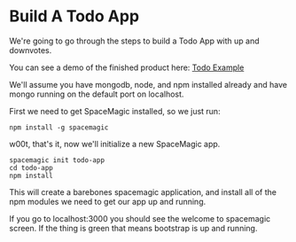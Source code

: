 Build A Todo App
================

We're going to go through the steps to build a Todo App with up and downvotes.

You can see a demo of the finished product here: [Todo Example]()

We'll assume you have mongodb, node, and npm installed already and have mongo
running on the default port on localhost.

First we need to get SpaceMagic installed, so we just run:

```
npm install -g spacemagic
```

w00t, that's it, now we'll initialize a new SpaceMagic app.

```
spacemagic init todo-app
cd todo-app
npm install
```

This will create a barebones spacemagic application, and install all of the npm
modules we need to get our app up and running.

If you go to localhost:3000 you should see the welcome to spacemagic screen.
If the thing is green that means bootstrap is up and running.

